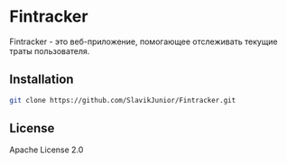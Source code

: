 # Fintracker

Fintracker - это веб-приложение, помогающее отслеживать текущие траты пользователя.

## Installation

```bash
git clone https://github.com/SlavikJunior/Fintracker.git
```

## License

Apache License 2.0